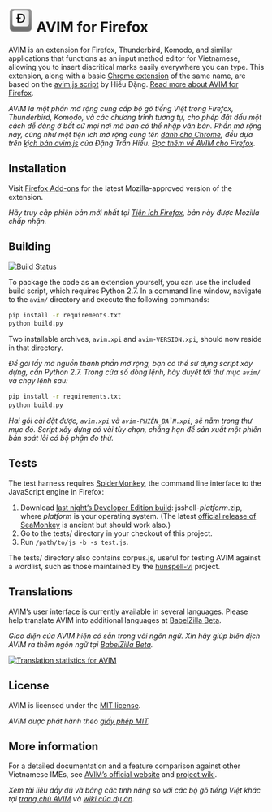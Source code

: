 ![](icon.png?raw=true)
AVIM for Firefox
================

AVIM is an extension for Firefox, Thunderbird, Komodo, and similar applications that functions as an input method editor for Vietnamese, allowing you to insert diacritical marks easily everywhere you can type. This extension, along with a basic [Chrome extension](https://github.com/kimkha/avim-chrome) of the same name, are based on the [avim.js script](http://sourceforge.net/projects/rhos/) by Hiếu Đặng. [Read more about AVIM for Firefox](http://avim.1ec5.org/en/).

*AVIM là một phần mở rộng cung cấp bộ gõ tiếng Việt trong Firefox, Thunderbird, Komodo, và các chương trình tương tự, cho phép đặt dấu một cách dễ dàng ở bất cứ mọi nơi mà bạn có thể nhập văn bản. Phần mở rộng này, cũng như một tiện ích mở rộng cùng tên [dành cho Chrome](https://github.com/kimkha/avim-chrome), đều dựa trên [kịch bản avim.js](http://sourceforge.net/projects/rhos/) của Đặng Trần Hiếu. [Đọc thêm về AVIM cho Firefox](http://avim.1ec5.org/).*

Installation
------------

Visit [Firefox Add-ons](https://addons.mozilla.org/firefox/addon/avim/?src=external-github) for the latest Mozilla-approved version of the extension.

*Hãy truy cập phiên bản mới nhất tại [Tiện ích Firefox](https://addons.mozilla.org/vi/firefox/addon/avim/?src=external-github), bản này được Mozilla chấp nhận.*

Building
--------

[![Build Status](https://travis-ci.org/1ec5/avim.svg?branch=master)](https://travis-ci.org/1ec5/avim)

To package the code as an extension yourself, you can use the included build script, which requires Python 2.7. In a command line window, navigate to the `avim/` directory and execute the following commands:

```bash
pip install -r requirements.txt
python build.py
```

Two installable archives, `avim.xpi` and `avim-VERSION.xpi`, should now reside in that directory.

*Để gói lấy mã nguồn thành phần mở rộng, bạn có thể sử dụng script xây dựng, cần Python 2.7. Trong cửa sổ dòng lệnh, hãy duyệt tới thư mục `avim/` và chạy lệnh sau:*

```bash
pip install -r requirements.txt
python build.py
```

*Hai gói cài đặt được, `avim.xpi` và `avim-PHIÊN_BẢN.xpi`, sẽ nằm trong thư mục đó. Script xây dựng có vài tùy chọn, chẳng hạn để sản xuất một phiên bản soát lỗi có bộ phận đo thử.*

Tests
-----

The test harness requires [SpiderMonkey](https://developer.mozilla.org/en-US/docs/Mozilla/Projects/SpiderMonkey), the command line interface to the JavaScript engine in Firefox:

1. Download [last night’s Developer Edition build](https://ftp.mozilla.org/pub/mozilla.org/firefox/nightly/latest-mozilla-aurora/): jsshell-_platform_.zip, where _platform_ is your operating system. (The latest [official release of SeaMonkey](http://ftp.mozilla.org/pub/mozilla.org/js/) is ancient but should work also.)
1. Go to the tests/ directory in your checkout of this project.
1. Run `/path/to/js -b -s test.js`.

The tests/ directory also contains corpus.js, useful for testing AVIM against a wordlist, such as those maintained by the [hunspell-vi](https://github.com/1ec5/hunspell-vi) project.

Translations
------------

AVIM’s user interface is currently available in several languages. Please help translate AVIM into additional languages at [BabelZilla Beta](http://beta.babelzilla.org/projects/p/avim/).

*Giao diện của AVIM hiện có sẵn trong vài ngôn ngữ. Xin hãy giúp biên dịch AVIM ra thêm ngôn ngữ tại [BabelZilla Beta](http://beta.babelzilla.org/projects/p/avim/).*

[![Translation statistics for AVIM](http://beta.babelzilla.org/projects/p/avim/chart/image_png)](http://beta.babelzilla.org/projects/p/avim/)

License
-------

AVIM is licensed under the [MIT license](LICENSE).

*AVIM được phát hành theo [giấy phép MIT](LICENSE).*

More information
----------------

For a detailed documentation and a feature comparison against other Vietnamese IMEs, see [AVIM’s official website](http://avim.1ec5.org/en/) and [project wiki](https://github.com/1ec5/avim/wiki).

*Xem tài liệu đầy đủ và bảng các tính năng so với các bộ gõ tiếng Việt khác tại [trang chủ AVIM](http://avim.1ec5.org/) và [wiki của dự án](https://github.com/1ec5/avim/wiki).*
